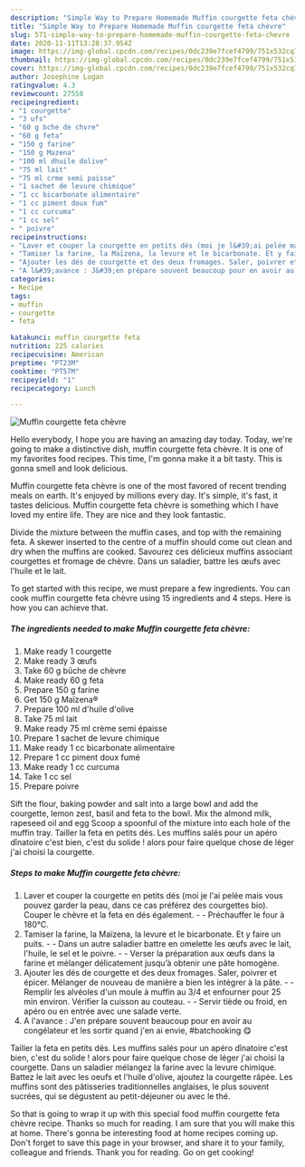 ```yaml
---
description: "Simple Way to Prepare Homemade Muffin courgette feta chèvre"
title: "Simple Way to Prepare Homemade Muffin courgette feta chèvre"
slug: 571-simple-way-to-prepare-homemade-muffin-courgette-feta-chevre
date: 2020-11-11T13:28:37.954Z
image: https://img-global.cpcdn.com/recipes/0dc239e7fcef4799/751x532cq70/muffin-courgette-feta-chevre-photo-principale-de-la-recette.jpg
thumbnail: https://img-global.cpcdn.com/recipes/0dc239e7fcef4799/751x532cq70/muffin-courgette-feta-chevre-photo-principale-de-la-recette.jpg
cover: https://img-global.cpcdn.com/recipes/0dc239e7fcef4799/751x532cq70/muffin-courgette-feta-chevre-photo-principale-de-la-recette.jpg
author: Josephine Logan
ratingvalue: 4.3
reviewcount: 27558
recipeingredient:
- "1 courgette"
- "3 ufs"
- "60 g bche de chvre"
- "60 g feta"
- "150 g farine"
- "150 g Mazena"
- "100 ml dhuile dolive"
- "75 ml lait"
- "75 ml crme semi paisse"
- "1 sachet de levure chimique"
- "1 cc bicarbonate alimentaire"
- "1 cc piment doux fum"
- "1 cc curcuma"
- "1 cc sel"
- " poivre"
recipeinstructions:
- "Laver et couper la courgette en petits dés (moi je l&#39;ai pelée mais vous pouvez garder la peau, dans ce cas préférez des courgettes bio). Couper le chèvre et la feta en dés également.  Préchauffer le four à 180°C."
- "Tamiser la farine, la Maïzena, la levure et le bicarbonate. Et y faire un puits.  Dans un autre saladier battre en omelette les œufs avec le lait, l&#39;huile, le sel et le poivre.  Verser la préparation aux œufs dans la farine et mélanger délicatement jusqu’à obtenir une pâte homogène."
- "Ajouter les dés de courgette et des deux fromages. Saler, poivrer et épicer. Mélanger de nouveau de manière a bien les intégrer à la pâte.  Remplir les alvéoles d&#39;un moule à muffin au 3/4 et enfourner pour 25 min environ. Vérifier la cuisson au couteau.  Servir tiède ou froid, en apéro ou en entrée avec une salade verte."
- "A l&#39;avance : J&#39;en prépare souvent beaucoup pour en avoir au congélateur et les sortir quand j&#39;en ai envie, #batchooking 😋"
categories:
- Recipe
tags:
- muffin
- courgette
- feta

katakunci: muffin courgette feta 
nutrition: 225 calories
recipecuisine: American
preptime: "PT23M"
cooktime: "PT57M"
recipeyield: "1"
recipecategory: Lunch

---
```



![Muffin courgette feta chèvre](https://img-global.cpcdn.com/recipes/0dc239e7fcef4799/751x532cq70/muffin-courgette-feta-chevre-photo-principale-de-la-recette.jpg)

Hello everybody, I hope you are having an amazing day today. Today, we're going to make a distinctive dish, muffin courgette feta chèvre. It is one of my favorites food recipes. This time, I'm gonna make it a bit tasty. This is gonna smell and look delicious.

Muffin courgette feta chèvre is one of the most favored of recent trending meals on earth. It's enjoyed by millions every day. It's simple, it's fast, it tastes delicious. Muffin courgette feta chèvre is something which I have loved my entire life. They are nice and they look fantastic.

Divide the mixture between the muffin cases, and top with the remaining feta. A skewer inserted to the centre of a muffin should come out clean and dry when the muffins are cooked. Savourez ces délicieux muffins associant courgettes et fromage de chèvre. Dans un saladier, battre les œufs avec l&#39;huile et le lait.


To get started with this recipe, we must prepare a few ingredients. You can cook muffin courgette feta chèvre using 15 ingredients and 4 steps. Here is how you can achieve that.

<!--inarticleads1-->

##### The ingredients needed to make Muffin courgette feta chèvre:

1. Make ready 1 courgette
1. Make ready 3 œufs
1. Take 60 g bûche de chèvre
1. Make ready 60 g feta
1. Prepare 150 g farine
1. Get 150 g Maïzena®
1. Prepare 100 ml d&#39;huile d&#39;olive
1. Take 75 ml lait
1. Make ready 75 ml crème semi épaisse
1. Prepare 1 sachet de levure chimique
1. Make ready 1 cc bicarbonate alimentaire
1. Prepare 1 cc piment doux fumé
1. Make ready 1 cc curcuma
1. Take 1 cc sel
1. Prepare  poivre


Sift the flour, baking powder and salt into a large bowl and add the courgette, lemon zest, basil and feta to the bowl. Mix the almond milk, rapeseed oil and egg Scoop a spoonful of the mixture into each hole of the muffin tray. Tailler la feta en petits dés. Les muffins salés pour un apéro dînatoire c&#39;est bien, c&#39;est du solide ! alors pour faire quelque chose de léger j&#39;ai choisi la courgette. 

<!--inarticleads2-->

##### Steps to make Muffin courgette feta chèvre:

1. Laver et couper la courgette en petits dés (moi je l&#39;ai pelée mais vous pouvez garder la peau, dans ce cas préférez des courgettes bio). Couper le chèvre et la feta en dés également. -  - Préchauffer le four à 180°C.
1. Tamiser la farine, la Maïzena, la levure et le bicarbonate. Et y faire un puits. -  - Dans un autre saladier battre en omelette les œufs avec le lait, l&#39;huile, le sel et le poivre. -  - Verser la préparation aux œufs dans la farine et mélanger délicatement jusqu’à obtenir une pâte homogène.
1. Ajouter les dés de courgette et des deux fromages. Saler, poivrer et épicer. Mélanger de nouveau de manière a bien les intégrer à la pâte. -  - Remplir les alvéoles d&#39;un moule à muffin au 3/4 et enfourner pour 25 min environ. Vérifier la cuisson au couteau. -  - Servir tiède ou froid, en apéro ou en entrée avec une salade verte.
1. A l&#39;avance : J&#39;en prépare souvent beaucoup pour en avoir au congélateur et les sortir quand j&#39;en ai envie, #batchooking 😋


Tailler la feta en petits dés. Les muffins salés pour un apéro dînatoire c&#39;est bien, c&#39;est du solide ! alors pour faire quelque chose de léger j&#39;ai choisi la courgette. Dans un saladier mélangez la farine avec la levure chimique. Battez le lait avec les oeufs et l&#39;huile d&#39;olive, ajoutez la courgette râpée. Les muffins sont des pâtisseries traditionnelles anglaises, le plus souvent sucrées, qui se dégustent au petit-déjeuner ou avec le thé. 

So that is going to wrap it up with this special food muffin courgette feta chèvre recipe. Thanks so much for reading. I am sure that you will make this at home. There's gonna be interesting food at home recipes coming up. Don't forget to save this page in your browser, and share it to your family, colleague and friends. Thank you for reading. Go on get cooking!
